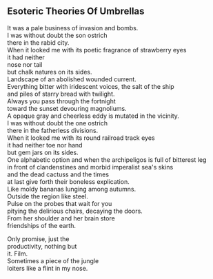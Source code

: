 Esoteric Theories Of Umbrellas
------------------------------
It was a pale business of invasion and bombs.  
I was without doubt the son ostrich  
there in the rabid city.  
When it looked me with its poetic fragrance of strawberry eyes  
it had neither  
nose nor tail  
but chalk natures on its sides.  
Landscape of an abolished wounded current.  
Everything bitter with iridescent voices, the salt of the ship  
and piles of starry bread with twilight.  
Always you pass through the fortnight  
toward the sunset devouring magnoliums.  
A opaque gray and cheerless eddy is mutated in the vicinity.  
I was without doubt the one ostrich  
there in the fatherless divisions.  
When it looked me with its round railroad track eyes  
it had neither toe nor hand  
but gem jars on its sides.  
One alphabetic option and when the archipeligos is full of bitterest leg  
in front of clandenstines and morbid imperalist sea's skins  
and the dead cactuss and the times  
at last give forth their boneless explication.  
Like moldy bananas lunging among autumns.  
Outside the region like steel.  
Pulse on the probes that wait for you  
pitying the delirious chairs, decaying the doors.  
From her shoulder and her brain store  
friendships of the earth.  
  
Only promise, just the  
productivity, nothing but  
it. Film.  
Sometimes a piece of the jungle  
loiters like a flint in my nose.  
